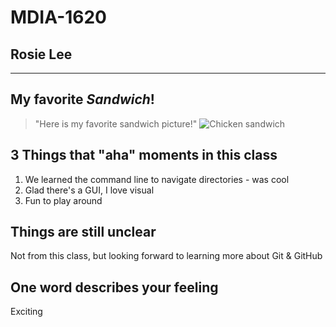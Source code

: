 # MDIA-1620

## Rosie Lee
---
## My favorite *Sandwich*!
>"Here is my favorite sandwich picture!"
![Chicken sandwich](https://github.com/user-attachments/assets/121be199-3be5-4bd4-8aa0-1f0cf332914d)

## 3 Things that "aha" moments in this class
1.  We learned the command line to navigate directories - was cool
2.  Glad there's a GUI, I love visual
3.  Fun to play around

## Things are still unclear
Not from this class, but looking forward to learning more about Git & GitHub

## One word describes your feeling
Exciting
